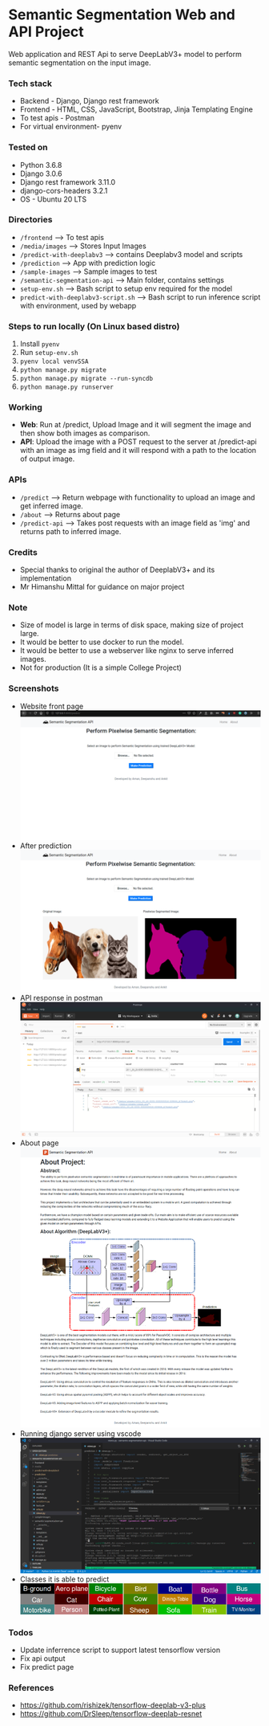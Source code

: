 # Semantic Segmentation Web and API Project
Web application and REST Api to serve DeepLabV3+ model to perform semantic segmentation on the input image.

### Tech stack
- Backend - Django, Django rest framework
- Frontend - HTML, CSS, JavaScript, Bootstrap, Jinja Templating Engine
- To test apis - Postman
- For virtual environment- pyenv

### Tested on
- Python 3.6.8
- Django 3.0.6
- Django rest framework 3.11.0
- django-cors-headers 3.2.1
- OS - Ubuntu 20 LTS 

### Directories
- `/frontend` --> To test apis 
- `/media/images` --> Stores Input Images
- `/predict-with-deeplabv3` --> contains Deeplabv3 model and scripts
- `/prediction` --> App with prediction logic
- `/sample-images` --> Sample images to test
- `/semantic-segmentation-api` --> Main folder, contains settings 
- `setup-env.sh` --> Bash script to setup env required for the model
- `predict-with-deeplabv3-script.sh` --> Bash script to run inference script with environment, used by webapp 

### Steps to run locally (On Linux based distro)
1. Install `pyenv`
2. Run `setup-env.sh`
3. `pyenv local venvSSA`
3. `python manage.py migrate`
4. `python manage.py migrate --run-syncdb`
5. `python manage.py runserver`

### Working
- **Web**: Run at /predict, Upload Image and it will segment the image and then show both images as comparison.
- **API**: Upload the image with a POST request to the server at /predict-api with an image as img field and it will respond with a path to the location of output image. 

### APIs
- `/predict` --> Return webpage with functionality to upload an image and get inferred image.
- `/about` --> Returns about page
- `/predict-api` --> Takes post requests with an image field as 'img' and returns path to inferred image.

### Credits
- Special thanks to original the author of DeeplabV3+ and its implementation
- Mr Himanshu Mittal for guidance on major project

### Note
- Size of model is large in terms of disk space, making size of project large.
- It would be better to use docker to run the model.
- It would be better to use a webserver like nginx to serve inferred images.
- Not for production (It is a simple College Project)

### Screenshots
- Website front page
![GitHub Logo](/screenshots/ss_front_page.png)
- After prediction
![GitHub Logo](/screenshots/ss-output.png)
- API response in postman
![GitHub Logo](/screenshots/Screenshot_postman.png)
- About page
![GitHub Logo](/screenshots/ss-about-page.png)
- Running django server using vscode
![GitHub Logo](/screenshots/Screenshot_code.png)
- Classes it is able to predict
![GitHub Logo](/predict-with-deeplabv3/colour_scheme.png)

### Todos
- Update inferrence script to support latest tensorflow version
- Fix api output 
- Fix predict page 

### References
- https://github.com/rishizek/tensorflow-deeplab-v3-plus
- https://github.com/DrSleep/tensorflow-deeplab-resnet 
